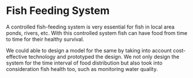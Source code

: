 # Fish Feeding System 
A controlled fish-feeding system is very essential for fish in local area ponds, rivers, etc. 
With this controlled system fish can have food from time to time for their healthy survival.

We could able to design a model for the same by taking into account cost-effective technology and prototyped the design.
We not only design the system for the time interval of food distribution but also took into consideration fish health too, such as 
monitoring water quality.

